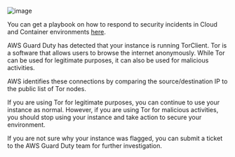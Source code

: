 ![image](https://user-images.githubusercontent.com/99908467/154585831-b8b17bd0-a19f-4ebe-9165-75906568fd3a.png)

You can get a playbook on how to respond to security incidents in Cloud and Container environments [here](https://offers.cadosecurity.com/the-ultimate-guide-to-forensics-of-mining-malware-in-linux-container-and-cloud-environments).

AWS Guard Duty has detected that your instance is running TorClient. Tor is a software that allows users to browse the internet anonymously. While Tor can be used for legitimate purposes, it can also be used for malicious activities.

AWS identifies these connections by comparing the source/destination IP to the public list of Tor nodes.

If you are using Tor for legitimate purposes, you can continue to use your instance as normal. However, if you are using Tor for malicious activities, you should stop using your instance and take action to secure your environment.

If you are not sure why your instance was flagged, you can submit a ticket to the AWS Guard Duty team for further investigation.
